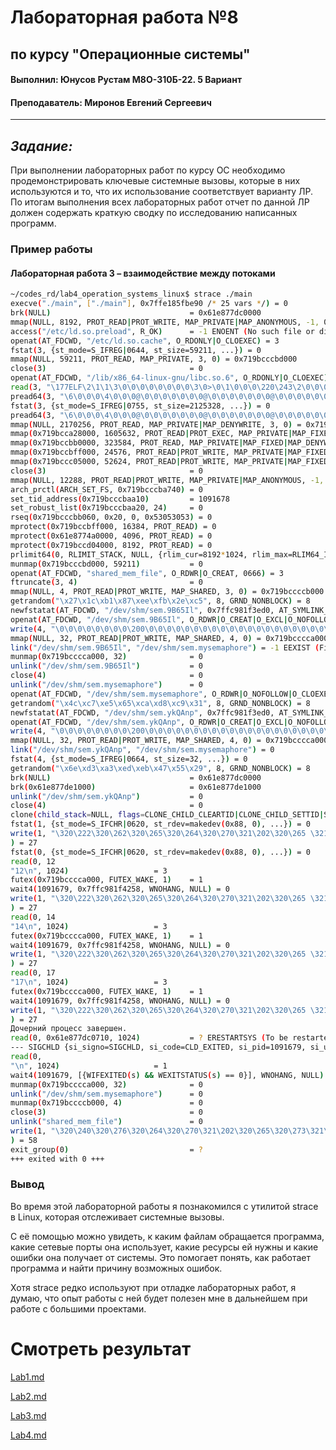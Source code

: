 # Лабораторная работа №8
## по курсу "Операционные системы"
#### Выполнил: Юнусов Рустам М8О-310Б-22. 5 Вариант
#### Преподаватель: Миронов Евгений Сергеевич
---
## *Задание:*
При выполнении лабораторных работ по курсу ОС необходимо продемонстрировать ключевые
системные вызовы, которые в них используются и то, что их использование соответствует
варианту ЛР.
По итогам выполнения всех лабораторных работ отчет по данной ЛР должен содержать краткую
сводку по исследованию написанных программ.

### Пример работы
#### Лабораторная работа 3 – взаимодействие между потоками

```bash
~/codes_rd/lab4_operation_systems_linux$ strace ./main
execve("./main", ["./main"], 0x7ffe185fbe90 /* 25 vars */) = 0
brk(NULL)                               = 0x61e877dc0000
mmap(NULL, 8192, PROT_READ|PROT_WRITE, MAP_PRIVATE|MAP_ANONYMOUS, -1, 0) = 0x719bccccc000
access("/etc/ld.so.preload", R_OK)      = -1 ENOENT (No such file or directory)
openat(AT_FDCWD, "/etc/ld.so.cache", O_RDONLY|O_CLOEXEC) = 3
fstat(3, {st_mode=S_IFREG|0644, st_size=59211, ...}) = 0
mmap(NULL, 59211, PROT_READ, MAP_PRIVATE, 3, 0) = 0x719bcccbd000
close(3)                                = 0
openat(AT_FDCWD, "/lib/x86_64-linux-gnu/libc.so.6", O_RDONLY|O_CLOEXEC) = 3
read(3, "\177ELF\2\1\1\3\0\0\0\0\0\0\0\0\3\0>\0\1\0\0\0\220\243\2\0\0\0\0\0"..., 832) = 832
pread64(3, "\6\0\0\0\4\0\0\0@\0\0\0\0\0\0\0@\0\0\0\0\0\0\0@\0\0\0\0\0\0\0"..., 784, 64) = 784
fstat(3, {st_mode=S_IFREG|0755, st_size=2125328, ...}) = 0
pread64(3, "\6\0\0\0\4\0\0\0@\0\0\0\0\0\0\0@\0\0\0\0\0\0\0@\0\0\0\0\0\0\0"..., 784, 64) = 784
mmap(NULL, 2170256, PROT_READ, MAP_PRIVATE|MAP_DENYWRITE, 3, 0) = 0x719bcca00000
mmap(0x719bcca28000, 1605632, PROT_READ|PROT_EXEC, MAP_PRIVATE|MAP_FIXED|MAP_DENYWRITE, 3, 0x28000) = 0x719bcca28000
mmap(0x719bccbb0000, 323584, PROT_READ, MAP_PRIVATE|MAP_FIXED|MAP_DENYWRITE, 3, 0x1b0000) = 0x719bccbb0000
mmap(0x719bccbff000, 24576, PROT_READ|PROT_WRITE, MAP_PRIVATE|MAP_FIXED|MAP_DENYWRITE, 3, 0x1fe000) = 0x719bccbff000
mmap(0x719bccc05000, 52624, PROT_READ|PROT_WRITE, MAP_PRIVATE|MAP_FIXED|MAP_ANONYMOUS, -1, 0) = 0x719bccc05000
close(3)                                = 0
mmap(NULL, 12288, PROT_READ|PROT_WRITE, MAP_PRIVATE|MAP_ANONYMOUS, -1, 0) = 0x719bcccba000
arch_prctl(ARCH_SET_FS, 0x719bcccba740) = 0
set_tid_address(0x719bcccbaa10)         = 1091678
set_robust_list(0x719bcccbaa20, 24)     = 0
rseq(0x719bcccbb060, 0x20, 0, 0x53053053) = 0
mprotect(0x719bccbff000, 16384, PROT_READ) = 0
mprotect(0x61e8774a0000, 4096, PROT_READ) = 0
mprotect(0x719bccd04000, 8192, PROT_READ) = 0
prlimit64(0, RLIMIT_STACK, NULL, {rlim_cur=8192*1024, rlim_max=RLIM64_INFINITY}) = 0
munmap(0x719bcccbd000, 59211)           = 0
openat(AT_FDCWD, "shared_mem_file", O_RDWR|O_CREAT, 0666) = 3
ftruncate(3, 4)                         = 0
mmap(NULL, 4, PROT_READ|PROT_WRITE, MAP_SHARED, 3, 0) = 0x719bccccb000
getrandom("\x27\x1c\xb1\x87\xee\xfb\x2e\xc5", 8, GRND_NONBLOCK) = 8
newfstatat(AT_FDCWD, "/dev/shm/sem.9B65Il", 0x7ffc981f3ed0, AT_SYMLINK_NOFOLLOW) = -1 ENOENT (No such file or directory)
openat(AT_FDCWD, "/dev/shm/sem.9B65Il", O_RDWR|O_CREAT|O_EXCL|O_NOFOLLOW|O_CLOEXEC, 0666) = 4
write(4, "\0\0\0\0\0\0\0\0\200\0\0\0\0\0\0\0\0\0\0\0\0\0\0\0\0\0\0\0\0\0\0\0", 32) = 32
mmap(NULL, 32, PROT_READ|PROT_WRITE, MAP_SHARED, 4, 0) = 0x719bcccca000
link("/dev/shm/sem.9B65Il", "/dev/shm/sem.mysemaphore") = -1 EEXIST (File exists)
munmap(0x719bcccca000, 32)              = 0
unlink("/dev/shm/sem.9B65Il")           = 0
close(4)                                = 0
unlink("/dev/shm/sem.mysemaphore")      = 0
openat(AT_FDCWD, "/dev/shm/sem.mysemaphore", O_RDWR|O_NOFOLLOW|O_CLOEXEC) = -1 ENOENT (No such file or directory)
getrandom("\x4c\xc7\xe5\x65\xca\xd8\xc9\x31", 8, GRND_NONBLOCK) = 8
newfstatat(AT_FDCWD, "/dev/shm/sem.ykQAnp", 0x7ffc981f3ed0, AT_SYMLINK_NOFOLLOW) = -1 ENOENT (No such file or directory)
openat(AT_FDCWD, "/dev/shm/sem.ykQAnp", O_RDWR|O_CREAT|O_EXCL|O_NOFOLLOW|O_CLOEXEC, 0666) = 4
write(4, "\0\0\0\0\0\0\0\0\200\0\0\0\0\0\0\0\0\0\0\0\0\0\0\0\0\0\0\0\0\0\0\0", 32) = 32
mmap(NULL, 32, PROT_READ|PROT_WRITE, MAP_SHARED, 4, 0) = 0x719bcccca000
link("/dev/shm/sem.ykQAnp", "/dev/shm/sem.mysemaphore") = 0
fstat(4, {st_mode=S_IFREG|0664, st_size=32, ...}) = 0
getrandom("\x6e\xd3\xa3\xed\xeb\x47\x55\x29", 8, GRND_NONBLOCK) = 8
brk(NULL)                               = 0x61e877dc0000
brk(0x61e877de1000)                     = 0x61e877de1000
unlink("/dev/shm/sem.ykQAnp")           = 0
close(4)                                = 0
clone(child_stack=NULL, flags=CLONE_CHILD_CLEARTID|CLONE_CHILD_SETTID|SIGCHLD, child_tidptr=0x719bcccbaa10) = 1091679
fstat(1, {st_mode=S_IFCHR|0620, st_rdev=makedev(0x88, 0), ...}) = 0
write(1, "\320\222\320\262\320\265\320\264\320\270\321\202\320\265 \321\207\320\270\321\201\320\273\320\276:\n", 27Введите число:
) = 27
fstat(0, {st_mode=S_IFCHR|0620, st_rdev=makedev(0x88, 0), ...}) = 0
read(0, 12
"12\n", 1024)                   = 3
futex(0x719bcccca000, FUTEX_WAKE, 1)    = 1
wait4(1091679, 0x7ffc981f4258, WNOHANG, NULL) = 0
write(1, "\320\222\320\262\320\265\320\264\320\270\321\202\320\265 \321\207\320\270\321\201\320\273\320\276:\n", 27Введите число:
) = 27
read(0, 14
"14\n", 1024)                   = 3
futex(0x719bcccca000, FUTEX_WAKE, 1)    = 1
wait4(1091679, 0x7ffc981f4258, WNOHANG, NULL) = 0
write(1, "\320\222\320\262\320\265\320\264\320\270\321\202\320\265 \321\207\320\270\321\201\320\273\320\276:\n", 27Введите число:
) = 27
read(0, 17
"17\n", 1024)                   = 3
futex(0x719bcccca000, FUTEX_WAKE, 1)    = 1
wait4(1091679, 0x7ffc981f4258, WNOHANG, NULL) = 0
write(1, "\320\222\320\262\320\265\320\264\320\270\321\202\320\265 \321\207\320\270\321\201\320\273\320\276:\n", 27Введите число:
) = 27
Дочерний процесс завершен.
read(0, 0x61e877dc0710, 1024)           = ? ERESTARTSYS (To be restarted if SA_RESTART is set)
--- SIGCHLD {si_signo=SIGCHLD, si_code=CLD_EXITED, si_pid=1091679, si_uid=143129039, si_status=0, si_utime=0, si_stime=0} ---
read(0,
"\n", 1024)                     = 1
wait4(1091679, [{WIFEXITED(s) && WEXITSTATUS(s) == 0}], WNOHANG, NULL) = 1091679
munmap(0x719bcccca000, 32)              = 0
unlink("/dev/shm/sem.mysemaphore")      = 0
munmap(0x719bccccb000, 4)               = 0
close(3)                                = 0
unlink("shared_mem_file")               = 0
write(1, "\320\240\320\276\320\264\320\270\321\202\320\265\320\273\321\214\321\201\320\272\320\270\320\271 \320\277\321\200\320\276\321"..., 58Родительский процесс завершен.
) = 58
exit_group(0)                           = ?
+++ exited with 0 +++
```

### Вывод

Во время этой лабораторной работы я познакомился с утилитой strace в Linux, которая отслеживает системные вызовы.

С её помощью можно увидеть, к каким файлам обращается программа, какие сетевые порты она использует, какие ресурсы ей нужны и какие ошибки она получает от системы. Это помогает понять, как работает программа и найти причину возможных ошибок. 

Хотя strace редко используют при отладке лабораторных работ, я думаю, что опыт работы с ней будет полезен мне в дальнейшем при работе с большими проектами.

# Смотреть результат
[Lab1.md](./report_lab1.md)

[Lab2.md](./report_lab2.md)

[Lab3.md](./report_lab3.md)

[Lab4.md](./report_lab4.md)